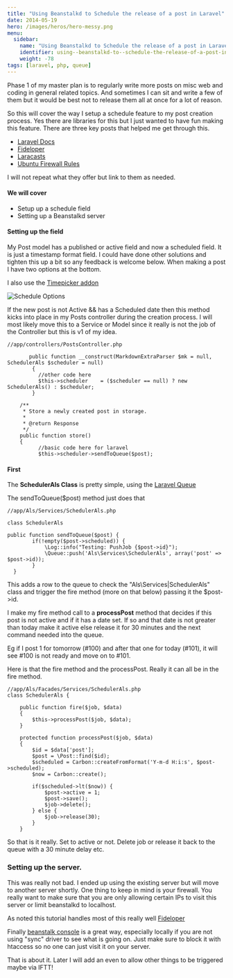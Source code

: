 ```yaml
---
title: "Using Beanstalkd to Schedule the release of a post in Laravel"
date: 2014-05-19
hero: /images/heros/hero-messy.png
menu:
  sidebar:
    name: "Using Beanstalkd to Schedule the release of a post in Laravel"
    identifier: using--beanstalkd-to--schedule-the-release-of-a-post-in--laravel
    weight: -78
tags: [laravel, php, queue]
---
```


Phase 1 of my master plan is to regularly write more posts on misc web and coding in general related topics. And sometimes I can sit and write a few of them but it would be best not to release them all at once for a lot of reason. 

So this will cover the way I setup a schedule feature to my post creation process. Yes there are libraries for this but I just wanted to have fun making this feature. There are three key posts that helped me get through this. 

  * [Laravel Docs](http://laravel.com/docs/queues)
  * [Fideloper](http://fideloper.com/ubuntu-beanstalkd-and-laravel4)
  * [Laracasts](https://laracasts.com/search?q=beanstalkd)
  * [Ubuntu Firewall Rules](https://help.ubuntu.com/community/UFW)

I will not repeat what they offer but link to them as needed.

#### We will cover

  * Setup up a schedule field 
  * Setting up a Beanstalkd server

#### Setting up the field

My Post model has a published or active field and now a scheduled field. It is just a timestamp format field. I could have done other solutions and tighten this up a bit so any feedback is welcome below. When making a post I have two options at the bottom.

I also use the [Timepicker addon](http://trentrichardson.com/examples/timepicker)

![Schedule Options](https://photos-1.dropbox.com/t/0/AAAsUCPPbu9uo1HSy-yLiCUzN2lytkbgUtaef0dYAGMUyg/12/54803135/png/2048x1536/3/1400529600/0/2/Screenshot%202014-05-19%2014.44.00.png/xW1tZgTGBYh1YDH0M1ThFzeg7PnA1tegBAscZQDwM6E)

If the new post is not Active && has a Scheduled date then this method kicks into place in my Posts controller during the creation process. I will most likely move this to a Service or Model since it really is not the job of the Controller but this is v1 of my idea.

~~~
//app/controllers/PostsController.php

       public function __construct(MarkdownExtraParser $mk = null, SchedulerAls $scheduler = null)
        {
          //other code here
          $this->scheduler    = ($scheduler == null) ? new SchedulerAls() : $scheduler;
        }
 
	/**
	 * Store a newly created post in storage.
	 *
	 * @return Response
	 */
	public function store()
	{
          //basic code here for laravel
          $this->scheduler->sendToQueue($post);
~~~


#### First

The **SchedulerAls Class** is pretty simple, using the [Laravel Queue](http://laravel.com/docs/queues) 

The sendToQueue($post) method just does that

~~~~
//app/Als/Services/SchedulerAls.php

class SchedulerAls

public function sendToQueue($post) {
        if(!empty($post->scheduled)) {
            \Log::info("Testing: PushJob {$post->id}");
            \Queue::push('Als\Services\SchedulerAls', array('post' => $post->id));
        }
  }
~~~~

This adds a row to the queue to check the "Als\Services|SchedulerAls" class and trigger the fire method (more on that below) passing it the $post->id.

I make my fire method call to a **processPost** method that decides if this post is not active and if it has a date set. If so and that date is not greater than today make it active else release it for 30 minutes and the next command needed into the queue.

Eg if I post 1 for tomorrow (#100) and after that one for today (#101), it will see #100 is not ready and move on to #101.

Here is that the fire method and the processPost. Really it can all be in the fire method.

~~~
//app/Als/Facades/Services/SchedulerAls.php
class SchedulerAls {

    public function fire($job, $data)
    {
        $this->processPost($job, $data);
    }

    protected function processPost($job, $data)
    {
        $id = $data['post'];
        $post = \Post::find($id);
        $scheduled = Carbon::createFromFormat('Y-m-d H:i:s', $post->scheduled);
        $now = Carbon::create();

        if($scheduled->lt($now)) {
            $post->active = 1;
            $post->save();
            $job->delete();
        } else {
            $job->release(30);
        }
    }
~~~

So that is it really. Set to active or not. Delete job or release it back to the queue with a 30 minute delay etc.

### Setting up the server.

This was really not bad. I ended up using the existing server but will move to another server shortly. One thing to keep in mind is your firewall. You really want to make sure that you are only allowing certain IPs to visit this server or limit beanstalkd to localhost.

As noted this tutorial handles most of this really well [Fideloper](http://fideloper.com/ubuntu-beanstalkd-and-laravel4)

Finally [beanstalk console](https://github.com/ptrofimov/beanstalk_console) is a great way, especially locally if you are not using "sync" driver to see what is going on. Just make sure to block it with htaccess so no one can just visit it on your server.

That is about it. Later I will add an even to allow other things to be triggered maybe via IFTT!